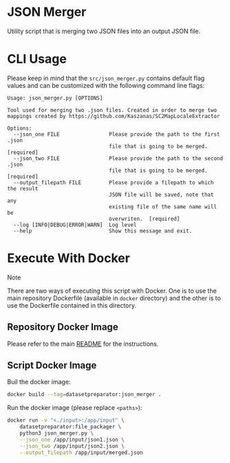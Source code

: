 # JSON Merger

Utility script that is merging two JSON files into an output JSON file.

# CLI Usage

Please keep in mind that the  ```src/json_merger.py``` contains default flag values and can be customized with the following command line flags:
```
Usage: json_merger.py [OPTIONS]

Tool used for merging two .json files. Created in order to merge two
mappings created by https://github.com/Kaszanas/SC2MapLocaleExtractor

Options:
  --json_one FILE                Please provide the path to the first .json
                                 file that is going to be merged.  [required]
  --json_two FILE                Please provide the path to the second .json
                                 file that is going to be merged.  [required]
  --output_filepath FILE         Please provide a filepath to which the result
                                 JSON file will be saved, note that any
                                 existing file of the same name will be
                                 overwriten.  [required]
  --log [INFO|DEBUG|ERROR|WARN]  Log level
  --help                         Show this message and exit.
```

# Execute With Docker

> [!NOTE]
> There are two ways of executing this script with Docker. One is to use the main repository Dockerfile (available in `docker` directory) and the other is to use the Dockerfile contained in this directory.

## Repository Docker Image

Please refer to the main [README](../../README.md) for the instructions.

## Script Docker Image

Buil the docker image:
```bash
docker build --tag=datasetpreparator:json_merger .
```

Run the docker image (please replace `<paths>`):
```bash
docker run -v "<./input>:/app/input" \
    datasetpreparator:file_packager \
    python3 json_merger.py \
    --json_one /app/input/json1.json \
    --json_two /app/input/json2.json \
    --output_filepath /app/input/merged.json
```
